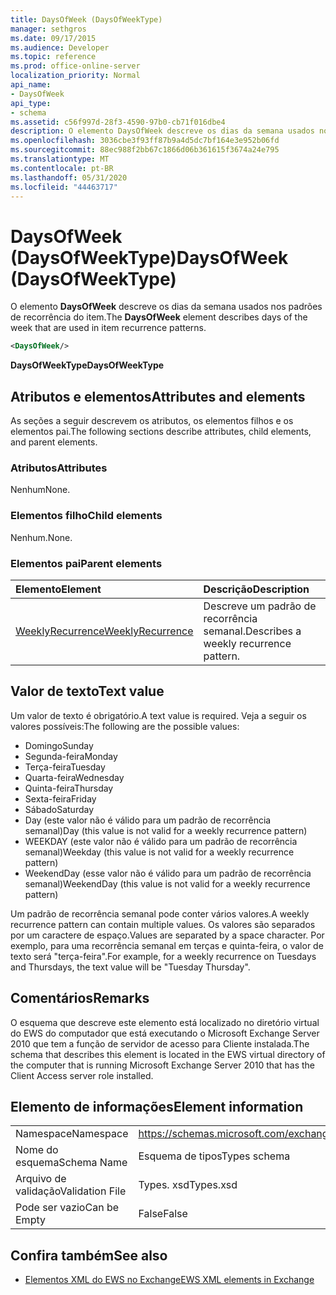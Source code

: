 ```yaml
---
title: DaysOfWeek (DaysOfWeekType)
manager: sethgros
ms.date: 09/17/2015
ms.audience: Developer
ms.topic: reference
ms.prod: office-online-server
localization_priority: Normal
api_name:
- DaysOfWeek
api_type:
- schema
ms.assetid: c56f997d-28f3-4590-97b0-cb71f016dbe4
description: O elemento DaysOfWeek descreve os dias da semana usados nos padrões de recorrência do item.
ms.openlocfilehash: 3036cbe3f93ff87b9a4d5dc7bf164e3e952b06fd
ms.sourcegitcommit: 88ec988f2bb67c1866d06b361615f3674a24e795
ms.translationtype: MT
ms.contentlocale: pt-BR
ms.lasthandoff: 05/31/2020
ms.locfileid: "44463717"
---
```

# <a name="daysofweek-daysofweektype"></a><span data-ttu-id="ce508-103">DaysOfWeek (DaysOfWeekType)</span><span class="sxs-lookup"><span data-stu-id="ce508-103">DaysOfWeek (DaysOfWeekType)</span></span>

<span data-ttu-id="ce508-104">O elemento **DaysOfWeek** descreve os dias da semana usados nos padrões de recorrência do item.</span><span class="sxs-lookup"><span data-stu-id="ce508-104">The **DaysOfWeek** element describes days of the week that are used in item recurrence patterns.</span></span> 
  
```XML
<DaysOfWeek/>
```

<span data-ttu-id="ce508-105">**DaysOfWeekType**</span><span class="sxs-lookup"><span data-stu-id="ce508-105">**DaysOfWeekType**</span></span>

## <a name="attributes-and-elements"></a><span data-ttu-id="ce508-106">Atributos e elementos</span><span class="sxs-lookup"><span data-stu-id="ce508-106">Attributes and elements</span></span>

<span data-ttu-id="ce508-107">As seções a seguir descrevem os atributos, os elementos filhos e os elementos pai.</span><span class="sxs-lookup"><span data-stu-id="ce508-107">The following sections describe attributes, child elements, and parent elements.</span></span>
  
### <a name="attributes"></a><span data-ttu-id="ce508-108">Atributos</span><span class="sxs-lookup"><span data-stu-id="ce508-108">Attributes</span></span>

<span data-ttu-id="ce508-109">Nenhum</span><span class="sxs-lookup"><span data-stu-id="ce508-109">None.</span></span>
  
### <a name="child-elements"></a><span data-ttu-id="ce508-110">Elementos filho</span><span class="sxs-lookup"><span data-stu-id="ce508-110">Child elements</span></span>

<span data-ttu-id="ce508-111">Nenhum.</span><span class="sxs-lookup"><span data-stu-id="ce508-111">None.</span></span>
  
### <a name="parent-elements"></a><span data-ttu-id="ce508-112">Elementos pai</span><span class="sxs-lookup"><span data-stu-id="ce508-112">Parent elements</span></span>

|<span data-ttu-id="ce508-113">**Elemento**</span><span class="sxs-lookup"><span data-stu-id="ce508-113">**Element**</span></span>|<span data-ttu-id="ce508-114">**Descrição**</span><span class="sxs-lookup"><span data-stu-id="ce508-114">**Description**</span></span>|
|:-----|:-----|
|[<span data-ttu-id="ce508-115">WeeklyRecurrence</span><span class="sxs-lookup"><span data-stu-id="ce508-115">WeeklyRecurrence</span></span>](weeklyrecurrence.md) <br/> |<span data-ttu-id="ce508-116">Descreve um padrão de recorrência semanal.</span><span class="sxs-lookup"><span data-stu-id="ce508-116">Describes a weekly recurrence pattern.</span></span>  <br/> |
   
## <a name="text-value"></a><span data-ttu-id="ce508-117">Valor de texto</span><span class="sxs-lookup"><span data-stu-id="ce508-117">Text value</span></span>

<span data-ttu-id="ce508-118">Um valor de texto é obrigatório.</span><span class="sxs-lookup"><span data-stu-id="ce508-118">A text value is required.</span></span> <span data-ttu-id="ce508-119">Veja a seguir os valores possíveis:</span><span class="sxs-lookup"><span data-stu-id="ce508-119">The following are the possible values:</span></span>
  
- <span data-ttu-id="ce508-120">Domingo</span><span class="sxs-lookup"><span data-stu-id="ce508-120">Sunday</span></span>    
- <span data-ttu-id="ce508-121">Segunda-feira</span><span class="sxs-lookup"><span data-stu-id="ce508-121">Monday</span></span>    
- <span data-ttu-id="ce508-122">Terça-feira</span><span class="sxs-lookup"><span data-stu-id="ce508-122">Tuesday</span></span>    
- <span data-ttu-id="ce508-123">Quarta-feira</span><span class="sxs-lookup"><span data-stu-id="ce508-123">Wednesday</span></span>    
- <span data-ttu-id="ce508-124">Quinta-feira</span><span class="sxs-lookup"><span data-stu-id="ce508-124">Thursday</span></span>    
- <span data-ttu-id="ce508-125">Sexta-feira</span><span class="sxs-lookup"><span data-stu-id="ce508-125">Friday</span></span>    
- <span data-ttu-id="ce508-126">Sábado</span><span class="sxs-lookup"><span data-stu-id="ce508-126">Saturday</span></span>    
- <span data-ttu-id="ce508-127">Day (este valor não é válido para um padrão de recorrência semanal)</span><span class="sxs-lookup"><span data-stu-id="ce508-127">Day (this value is not valid for a weekly recurrence pattern)</span></span>    
- <span data-ttu-id="ce508-128">WEEKDAY (este valor não é válido para um padrão de recorrência semanal)</span><span class="sxs-lookup"><span data-stu-id="ce508-128">Weekday (this value is not valid for a weekly recurrence pattern)</span></span>    
- <span data-ttu-id="ce508-129">WeekendDay (esse valor não é válido para um padrão de recorrência semanal)</span><span class="sxs-lookup"><span data-stu-id="ce508-129">WeekendDay (this value is not valid for a weekly recurrence pattern)</span></span>
    
<span data-ttu-id="ce508-130">Um padrão de recorrência semanal pode conter vários valores.</span><span class="sxs-lookup"><span data-stu-id="ce508-130">A weekly recurrence pattern can contain multiple values.</span></span> <span data-ttu-id="ce508-131">Os valores são separados por um caractere de espaço.</span><span class="sxs-lookup"><span data-stu-id="ce508-131">Values are separated by a space character.</span></span> <span data-ttu-id="ce508-132">Por exemplo, para uma recorrência semanal em terças e quinta-feira, o valor de texto será "terça-feira".</span><span class="sxs-lookup"><span data-stu-id="ce508-132">For example, for a weekly recurrence on Tuesdays and Thursdays, the text value will be "Tuesday Thursday".</span></span>
  
## <a name="remarks"></a><span data-ttu-id="ce508-133">Comentários</span><span class="sxs-lookup"><span data-stu-id="ce508-133">Remarks</span></span>

<span data-ttu-id="ce508-134">O esquema que descreve este elemento está localizado no diretório virtual do EWS do computador que está executando o Microsoft Exchange Server 2010 que tem a função de servidor de acesso para Cliente instalada.</span><span class="sxs-lookup"><span data-stu-id="ce508-134">The schema that describes this element is located in the EWS virtual directory of the computer that is running Microsoft Exchange Server 2010 that has the Client Access server role installed.</span></span>
  
## <a name="element-information"></a><span data-ttu-id="ce508-135">Elemento de informações</span><span class="sxs-lookup"><span data-stu-id="ce508-135">Element information</span></span>

|||
|:-----|:-----|
|<span data-ttu-id="ce508-136">Namespace</span><span class="sxs-lookup"><span data-stu-id="ce508-136">Namespace</span></span>  <br/> |https://schemas.microsoft.com/exchange/services/2006/types  <br/> |
|<span data-ttu-id="ce508-137">Nome do esquema</span><span class="sxs-lookup"><span data-stu-id="ce508-137">Schema Name</span></span>  <br/> |<span data-ttu-id="ce508-138">Esquema de tipos</span><span class="sxs-lookup"><span data-stu-id="ce508-138">Types schema</span></span>  <br/> |
|<span data-ttu-id="ce508-139">Arquivo de validação</span><span class="sxs-lookup"><span data-stu-id="ce508-139">Validation File</span></span>  <br/> |<span data-ttu-id="ce508-140">Types. xsd</span><span class="sxs-lookup"><span data-stu-id="ce508-140">Types.xsd</span></span>  <br/> |
|<span data-ttu-id="ce508-141">Pode ser vazio</span><span class="sxs-lookup"><span data-stu-id="ce508-141">Can be Empty</span></span>  <br/> |<span data-ttu-id="ce508-142">False</span><span class="sxs-lookup"><span data-stu-id="ce508-142">False</span></span>  <br/> |
   
## <a name="see-also"></a><span data-ttu-id="ce508-143">Confira também</span><span class="sxs-lookup"><span data-stu-id="ce508-143">See also</span></span>

- [<span data-ttu-id="ce508-144">Elementos XML do EWS no Exchange</span><span class="sxs-lookup"><span data-stu-id="ce508-144">EWS XML elements in Exchange</span></span>](ews-xml-elements-in-exchange.md)

